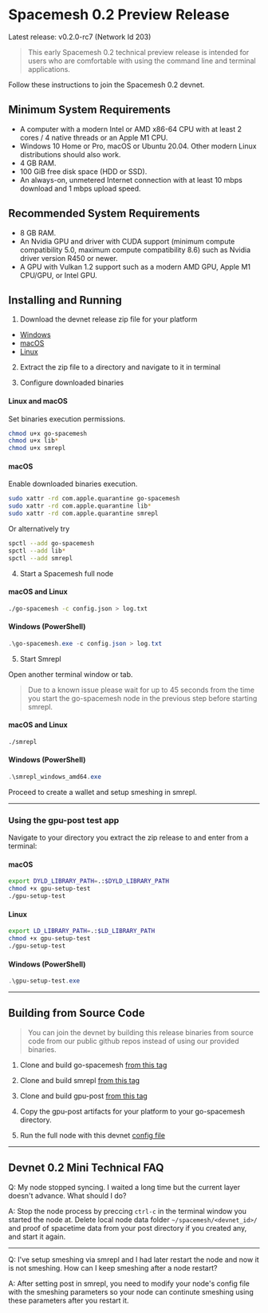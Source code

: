 # Spacemesh 0.2 Preview Release

Latest release: v0.2.0-rc7 (Network Id 203)

> This early Spacemesh 0.2 technical preview release is intended for users who are comfortable with using the command line and terminal applications.

Follow these instructions to join the Spacemesh 0.2 devnet.

## Minimum System Requirements

- A computer with a modern Intel or AMD x86-64 CPU with at least 2 cores / 4 native threads or an Apple M1 CPU.
- Windows 10 Home or Pro, macOS or Ubuntu 20.04. Other modern Linux distributions should also work.
- 4 GB RAM.
- 100 GiB free disk space (HDD or SSD).
- An always-on, unmetered Internet connection with at least 10 mbps download and 1 mbps upload speed.

## Recommended System Requirements
- 8 GB RAM.
- An Nvidia GPU and driver with CUDA support (minimum compute compatibility 5.0, maximum compute compatibility 8.6) such as Nvidia driver version R450 or newer.
- A GPU with Vulkan 1.2 support such as a modern AMD GPU, Apple M1 CPU/GPU, or Intel GPU.

## Installing and Running

1. Download the devnet release zip file for your platform

- [Windows](https://github.com/spacemeshos/go-spacemesh/releases/download/v0.2.0-rc7/windows.zip)
- [macOS](https://github.com/spacemeshos/go-spacemesh/releases/download/v0.2.0-rc7/macOS.zip)
- [Linux](https://github.com/spacemeshos/go-spacemesh/releases/download/v0.2.0-rc7/linux.zip)

2. Extract the zip file to a directory and navigate to it in terminal

3. Configure downloaded binaries

#### Linux and macOS
Set binaries execution permissions.

```bash
chmod u+x go-spacemesh
chmod u+x lib*
chmod u+x smrepl
```

#### macOS
Enable downloaded binaries execution.

```bash
sudo xattr -rd com.apple.quarantine go-spacemesh
sudo xattr -rd com.apple.quarantine lib*
sudo xattr -rd com.apple.quarantine smrepl
```

Or alternatively try

```bash
spctl --add go-spacemesh
spctl --add lib*
spctl --add smrepl
```

4. Start a Spacemesh full node

#### macOS and Linux
```bash
./go-spacemesh -c config.json > log.txt
```

#### Windows (PowerShell)

```PowerShell
.\go-spacemesh.exe -c config.json > log.txt
```

5. Start Smrepl

Open another terminal window or tab.

> Due to a known issue please wait for up to 45 seconds from the time you start the go-spacemesh node in the previous step before starting smrepl.

#### macOS and Linux

```bash
./smrepl
```

#### Windows (PowerShell)

```PowerShell
.\smrepl_windows_amd64.exe
```

Proceed to create a wallet and setup smeshing in smrepl.

----

### Using the gpu-post test app
Navigate to your directory you extract the zip release to and enter from a terminal:

#### macOS
```bash
export DYLD_LIBRARY_PATH=.:$DYLD_LIBRARY_PATH
chmod +x gpu-setup-test
./gpu-setup-test
```

#### Linux
```bash
export LD_LIBRARY_PATH=.:$LD_LIBRARY_PATH
chmod +x gpu-setup-test
./gpu-setup-test
```

#### Windows (PowerShell)
```PowerShell
.\gpu-setup-test.exe
```

---

## Building from Source Code

> You can join the devnet by building this release binaries from source code from our public github repos instead of using our provided binaries.

1. Clone and build go-spacemesh [from this tag](https://github.com/spacemeshos/go-spacemesh/tree/v0.2.0-rc7)

2. Clone and build smrepl [from this tag](https://github.com/spacemeshos/smrepl/tree/v0.1.32)

3. Clone and build gpu-post [from this tag](https://github.com/spacemeshos/gpu-post/tree/v0.1.22)

4. Copy the gpu-post artifacts for your platform to your go-spacemesh directory.

5. Run the full node with this devnet [config file](https://github.com/spacemeshos/go-spacemesh/releases/download/v0.2.0-rc7/config.json)

---

## Devnet 0.2 Mini Technical FAQ
Q: My node stopped syncing. I waited a long time but the current layer doesn't advance. What should I do?

A: Stop the node process by preccing `ctrl-c` in the terminal window you started the node at. Delete local node data folder `~/spacemesh/<devnet_id>/` and proof of spacetime data from your post directory if you created any, and start it again.

---

Q: I've setup smeshing via smrepl and I had later restart the node and now it is not smeshing. How can I keep smeshing after a node restart?

A: After setting post in smrepl, you need to modify your node's config file with the smeshing parameters so your node can continute smeshing using these parameters after you restart it.
